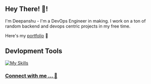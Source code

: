 ## Hey There! 👋!

I'm Deepanshu - I'm a DevOps Engineer in making. I work on a ton of random backend and devops centric projects in my free time.

Here's my [portfolio](https://bento.me/deepanshu-rawat6) 👀

## **Devlopment Tools**

[![My Skills](https://skillicons.dev/icons?i=java,py,js,ts,nodejs,express,mysql,postgres,prisma,aws,bash,docker,kubernetes,jenkins,githubactions,grafana,prometheus,terraform,&theme=dark)](https://skillicons.dev)

### [Connect with me ... 💬](https://bio.link/deepanshgk) 
